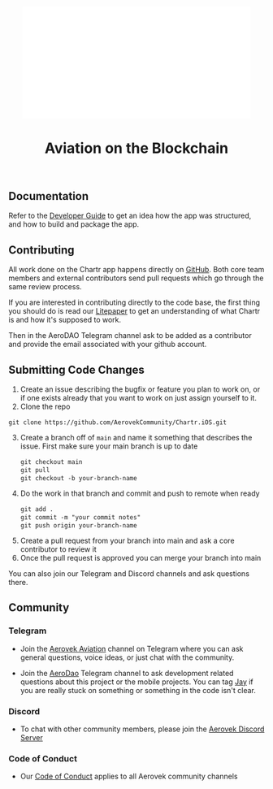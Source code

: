 <p align="center">
<img width="450" src="./docs/images/chartr_logo.png?raw=true" alt="Chartr logo">
</p>

<h1 align="center">
Aviation on the Blockchain
</h1>
<br />

## Documentation

Refer to the [Developer Guide](./docs/DEVELOPER_GUIDE.md) to get an idea how the app was structured, and how to build and package the app.

## Contributing

All work done on the Chartr app happens directly on [GitHub](https://github.com/AerovekCommunity/Chartr.iOS). Both core team members and external contributors send pull requests which go through the same review process.

If you are interested in contributing directly to the code base, the first thing you should do is read our [Litepaper](https://github.com/AerovekCommunity/litepaper) to get an understanding of what Chartr is and how it's supposed to work. 

Then in the AeroDAO Telegram channel ask to be added as a contributor and provide the email associated with your github account.

## **Submitting Code Changes**
1. Create an issue describing the bugfix or feature you plan to work on, or if one exists already that you want to work on just assign yourself to it.
2. Clone the repo
```
git clone https://github.com/AerovekCommunity/Chartr.iOS.git
```
3. Create a branch off of `main` and name it something that describes the issue. First make sure your main branch is up to date
    ```
    git checkout main
    git pull
    git checkout -b your-branch-name
    ```
4. Do the work in that branch and commit and push to remote when ready
    ```
    git add . 
    git commit -m "your commit notes"
    git push origin your-branch-name
    ```
5. Create a pull request from your branch into main and ask a core contributor to review it
6. Once the pull request is approved you can merge your branch into main

You can also join our Telegram and Discord channels and ask questions there. 

## Community
### Telegram

* Join the [Aerovek Aviation](https://t.me/aerovekviation) channel on Telegram where you can ask general questions, voice ideas, or just chat with the community.

* Join the [AeroDao](https://t.me/AeroDao) Telegram channel to ask development related questions about this project or the mobile projects. You can tag [Jay](https://t.me/prolowfile) if you are really stuck on something or something in the code isn't clear.

### Discord
* To chat with other community members, please join the [Aerovek Discord Server](https://discord.gg/PfwEt3YUKM) 

### Code of Conduct
* Our [Code of Conduct](./docs/CODE_OF_CONDUCT.md) applies to all Aerovek community channels

